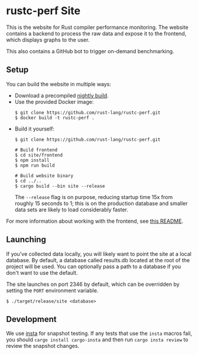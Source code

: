 # rustc-perf Site

This is the website for Rust compiler performance monitoring. The website
contains a backend to process the raw data and expose it to the frontend,
which displays graphs to the user.

This also contains a GitHub bot to trigger on-demand benchmarking.

## Setup
You can build the website in multiple ways:
- Download a precompiled [nightly build](https://github.com/rust-lang/rustc-perf/releases).
- Use the provided Docker image:
  ```console
  $ git clone https://github.com/rust-lang/rustc-perf.git
  $ docker build -t rustc-perf .
  ```
- Build it yourself:
  ```console
  $ git clone https://github.com/rust-lang/rustc-perf.git
  
  # Build frontend
  $ cd site/frontend
  $ npm install
  $ npm run build
  
  # Build website binary
  $ cd ../..
  $ cargo build --bin site --release
  ```
  The `--release` flag is on purpose, reducing startup time 15x from roughly 15
  seconds to 1; this is on the production database and smaller data sets are
  likely to load considerably faster.

For more information about working with the frontend, see [this README](frontend/README.md).

## Launching

If you've collected data locally, you will likely want to point the site at a
local database. By default, a database called results.db located at the root of 
the project will be used. You can optionally pass a path to a database
if you don't want to use the default.

The site launches on port 2346 by default, which can be overridden by setting
the `PORT` environment variable.

```console
$ ./target/release/site <database>
```

## Development
We use [insta](https://github.com/mitsuhiko/insta) for snapshot testing. If any tests that use the
`insta` macros fail, you should `cargo install cargo-insta` and then run `cargo insta review` to review
the snapshot changes.
